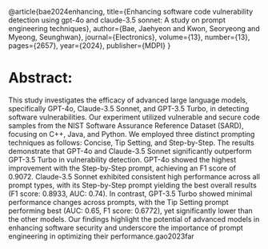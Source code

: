 @article{bae2024enhancing,
  title={Enhancing software code vulnerability detection using gpt-4o and claude-3.5 sonnet: A study on prompt engineering techniques},
  author={Bae, Jaehyeon and Kwon, Seoryeong and Myeong, Seunghwan},
  journal={Electronics},
  volume={13},
  number={13},
  pages={2657},
  year={2024},
  publisher={MDPI}
}

# Abstract:

This study investigates the efficacy of advanced large language models, specifically GPT-4o, Claude-3.5 Sonnet, and GPT-3.5 Turbo, in detecting software vulnerabilities. Our experiment utilized vulnerable and secure code samples from the NIST Software Assurance Reference Dataset (SARD), focusing on C++, Java, and Python. We employed three distinct prompting techniques as follows: Concise, Tip Setting, and Step-by-Step. The results demonstrate that GPT-4o and Claude-3.5 Sonnet significantly outperform GPT-3.5 Turbo in vulnerability detection. GPT-4o showed the highest improvement with the Step-by-Step prompt, achieving an F1 score of 0.9072. Claude-3.5 Sonnet exhibited consistent high performance across all prompt types, with its Step-by-Step prompt yielding the best overall results (F1 score: 0.8933, AUC: 0.74). In contrast, GPT-3.5 Turbo showed minimal performance changes across prompts, with the Tip Setting prompt performing best (AUC: 0.65, F1 score: 0.6772), yet significantly lower than the other models. Our findings highlight the potential of advanced models in enhancing software security and underscore the importance of prompt engineering in optimizing their performance.gao2023far